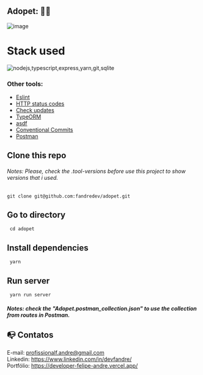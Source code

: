 ## Adopet: :technologist:

![image](https://github.com/user-attachments/assets/81730d8e-2beb-42e6-b8a1-7544cb99bb84)

# Stack used

<img src="https://skillicons.dev/icons?i=nodejs,typescript,express,yarn,git,sqlite&theme=dark" alt="nodejs,typescript,express,yarn,git,sqlite" />

### Other tools:

- [Eslint](https://prettier.io/)
- [HTTP status codes](https://www.npmjs.com/package/http-status-codes)
- [Check updates](https://www.npmjs.com/package/npm-check-updates)
- [TypeORM](https://typeorm.io/)
- [asdf](https://asdf-vm.com/)
- [Conventional Commits](https://www.conventionalcommits.org/en/v1.0.0/)
- [Postman](https://www.postman.com/)

## Clone this repo

###### Notes: Please, check the .tool-versions before use this project to show versions that i used.

```
git clone git@github.com:fandredev/adopet.git
```

## Go to directory

```
 cd adopet
```

## Install dependencies

```
 yarn
```

## Run server

```
 yarn run server
```

##### Notes: check the "Adopet.postman_collection.json" to use the collection from routes in Postman.

## :mailbox_with_no_mail: Contatos

E-mail: profissionalf.andre@gmail.com<br>
Linkedin: https://www.linkedin.com/in/devfandre/<br>
Portfólio: https://developer-felipe-andre.vercel.app/<br>
